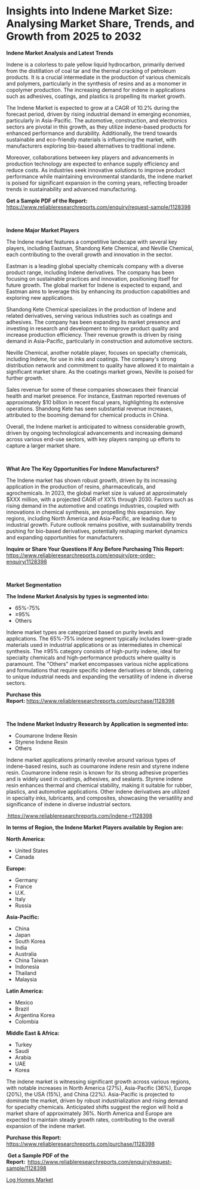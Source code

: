 <p><h1>Insights into Indene Market Size: Analysing Market Share, Trends, and Growth from 2025 to 2032</h1></p><p><strong>Indene Market Analysis and Latest Trends</strong></p>
<p><p>Indene is a colorless to pale yellow liquid hydrocarbon, primarily derived from the distillation of coal tar and the thermal cracking of petroleum products. It is a crucial intermediate in the production of various chemicals and polymers, particularly in the synthesis of resins and as a monomer in copolymer production. The increasing demand for indene in applications such as adhesives, coatings, and plastics is propelling its market growth.</p><p>The Indene Market is expected to grow at a CAGR of 10.2% during the forecast period, driven by rising industrial demand in emerging economies, particularly in Asia-Pacific. The automotive, construction, and electronics sectors are pivotal in this growth, as they utilize indene-based products for enhanced performance and durability. Additionally, the trend towards sustainable and eco-friendly materials is influencing the market, with manufacturers exploring bio-based alternatives to traditional indene.</p><p>Moreover, collaborations between key players and advancements in production technology are expected to enhance supply efficiency and reduce costs. As industries seek innovative solutions to improve product performance while maintaining environmental standards, the indene market is poised for significant expansion in the coming years, reflecting broader trends in sustainability and advanced manufacturing.</p></p>
<p><strong>Get a Sample PDF of the Report:&nbsp;</strong> <a href="https://www.reliableresearchreports.com/enquiry/request-sample/1128398?utm_campaign=2487&utm_medium=2&utm_source=Github&utm_content=ia&utm_term=01042025&utm_id=indene">https://www.reliableresearchreports.com/enquiry/request-sample/1128398</a></p>
<p>&nbsp;</p>
<p><strong>Indene Major Market Players</strong></p>
<p><p>The Indene market features a competitive landscape with several key players, including Eastman, Shandong Kete Chemical, and Neville Chemical, each contributing to the overall growth and innovation in the sector. </p><p>Eastman is a leading global specialty chemicals company with a diverse product range, including Indene derivatives. The company has been focusing on sustainable practices and innovation, positioning itself for future growth. The global market for Indene is expected to expand, and Eastman aims to leverage this by enhancing its production capabilities and exploring new applications.</p><p>Shandong Kete Chemical specializes in the production of Indene and related derivatives, serving various industries such as coatings and adhesives. The company has been expanding its market presence and investing in research and development to improve product quality and increase production efficiency. Their revenue growth is driven by rising demand in Asia-Pacific, particularly in construction and automotive sectors.</p><p>Neville Chemical, another notable player, focuses on specialty chemicals, including Indene, for use in inks and coatings. The company's strong distribution network and commitment to quality have allowed it to maintain a significant market share. As the coatings market grows, Neville is poised for further growth.</p><p>Sales revenue for some of these companies showcases their financial health and market presence. For instance, Eastman reported revenues of approximately $10 billion in recent fiscal years, highlighting its extensive operations. Shandong Kete has seen substantial revenue increases, attributed to the booming demand for chemical products in China.</p><p>Overall, the Indene market is anticipated to witness considerable growth, driven by ongoing technological advancements and increasing demand across various end-use sectors, with key players ramping up efforts to capture a larger market share.</p></p>
<p>&nbsp;</p>
<p><strong>What Are The Key Opportunities For Indene Manufacturers?</strong></p>
<p><p>The Indene market has shown robust growth, driven by its increasing application in the production of resins, pharmaceuticals, and agrochemicals. In 2023, the global market size is valued at approximately $XXX million, with a projected CAGR of XX% through 2030. Factors such as rising demand in the automotive and coatings industries, coupled with innovations in chemical synthesis, are propelling this expansion. Key regions, including North America and Asia-Pacific, are leading due to industrial growth. Future outlook remains positive, with sustainability trends pushing for bio-based derivatives, potentially reshaping market dynamics and expanding opportunities for manufacturers.</p></p>
<p><strong>Inquire or Share Your Questions If Any Before Purchasing This Report:</strong> <a href="https://www.reliableresearchreports.com/enquiry/pre-order-enquiry/1128398?utm_campaign=2487&utm_medium=2&utm_source=Github&utm_content=ia&utm_term=01042025&utm_id=indene">https://www.reliableresearchreports.com/enquiry/pre-order-enquiry/1128398</a></p>
<p>&nbsp;</p>
<p><strong>Market Segmentation</strong></p>
<p><strong>The Indene Market Analysis by types is segmented into:</strong></p>
<p><ul><li>65%-75%</li><li>≥95%</li><li>Others</li></ul></p>
<p><p>Indene market types are categorized based on purity levels and applications. The 65%-75% indene segment typically includes lower-grade materials used in industrial applications or as intermediates in chemical synthesis. The ≥95% category consists of high-purity indene, ideal for specialty chemicals and high-performance products where quality is paramount. The "Others" market encompasses various niche applications and formulations that require specific indene derivatives or blends, catering to unique industrial needs and expanding the versatility of indene in diverse sectors.</p></p>
<p><strong>Purchase this Report:&nbsp;</strong><a href="https://www.reliableresearchreports.com/purchase/1128398?utm_campaign=2487&utm_medium=2&utm_source=Github&utm_content=ia&utm_term=01042025&utm_id=indene">https://www.reliableresearchreports.com/purchase/1128398</a></p>
<p>&nbsp;</p>
<p><strong>The Indene Market Industry Research by Application is segmented into:</strong></p>
<p><ul><li>Coumarone Indene Resin</li><li>Styrene Indene Resin</li><li>Others</li></ul></p>
<p><p>Indene market applications primarily revolve around various types of indene-based resins, such as coumarone indene resin and styrene indene resin. Coumarone indene resin is known for its strong adhesive properties and is widely used in coatings, adhesives, and sealants. Styrene indene resin enhances thermal and chemical stability, making it suitable for rubber, plastics, and automotive applications. Other indene derivatives are utilized in specialty inks, lubricants, and composites, showcasing the versatility and significance of indene in diverse industrial sectors.</p></p>
<p><a href="https://www.reliableresearchreports.com/indene-r1128398?utm_campaign=2487&utm_medium=2&utm_source=Github&utm_content=ia&utm_term=01042025&utm_id=indene">&nbsp;https://www.reliableresearchreports.com/indene-r1128398</a></p>
<p><strong>In terms of Region, the Indene Market Players available by Region are:</strong></p>
<p>
    <p> <strong> North America: </strong>
        <ul>
            <li>United States</li>
            <li>Canada</li>
        </ul>
        </p> 
    <p> <strong> Europe: </strong>
        <ul>
            <li>Germany</li>
            <li>France</li>
            <li>U.K.</li>
            <li>Italy</li>
            <li>Russia</li>
        </ul>
        </p> 
    <p> <strong> Asia-Pacific: </strong>
        <ul>
            <li>China</li>
            <li>Japan</li>
            <li>South Korea</li>
            <li>India</li>
            <li>Australia</li>
            <li>China Taiwan</li>
            <li>Indonesia</li>
            <li>Thailand</li>
            <li>Malaysia</li>
        </ul>
        </p> 
    <p> <strong> Latin America: </strong>
        <ul>
            <li>Mexico</li>
            <li>Brazil</li>
            <li>Argentina Korea</li>
            <li>Colombia</li>
        </ul>
        </p> 
    <p> <strong> Middle East & Africa: </strong>
        <ul>
            <li>Turkey</li>
            <li>Saudi</li>
            <li>Arabia</li>
            <li>UAE</li>
            <li>Korea</li>
        </ul>
    </p>
    </p>
<p><p>The indene market is witnessing significant growth across various regions, with notable increases in North America (27%), Asia-Pacific (36%), Europe (20%), the USA (15%), and China (22%). Asia-Pacific is projected to dominate the market, driven by robust industrialization and rising demand for specialty chemicals. Anticipated shifts suggest the region will hold a market share of approximately 36%. North America and Europe are expected to maintain steady growth rates, contributing to the overall expansion of the indene market.</p></p>
<p><strong>Purchase this Report: </strong><a href="https://www.reliableresearchreports.com/purchase/1128398?utm_campaign=2487&utm_medium=2&utm_source=Github&utm_content=ia&utm_term=01042025&utm_id=indene">https://www.reliableresearchreports.com/purchase/1128398</a></p>
<p>&nbsp;<strong>Get a Sample PDF of the Report:&nbsp;&nbsp;</strong><a href="https://www.reliableresearchreports.com/enquiry/request-sample/1128398?utm_campaign=2487&utm_medium=2&utm_source=Github&utm_content=ia&utm_term=01042025&utm_id=indene">https://www.reliableresearchreports.com/enquiry/request-sample/1128398</a></p>
<p><strong></strong></p>
<p><p><a href="https://github.com/chungwimbu4/Market-Research-Report-List-1/blob/main/log-homes-market.md?utm_campaign=2487&utm_medium=2&utm_source=Github&utm_content=ia&utm_term=01042025&utm_id=indene">Log Homes Market</a></p></p>
